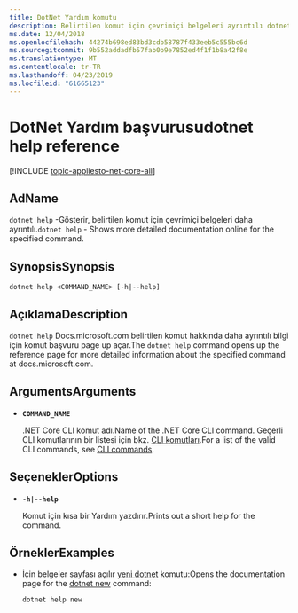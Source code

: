 ```yaml
---
title: DotNet Yardım komutu
description: Belirtilen komut için çevrimiçi belgeleri ayrıntılı dotnet help komutunu gösterir.
ms.date: 12/04/2018
ms.openlocfilehash: 44274b698ed83bd3cdb58787f433eeb5c555bc6d
ms.sourcegitcommit: 9b552addadfb57fab0b9e7852ed4f1f1b8a42f8e
ms.translationtype: MT
ms.contentlocale: tr-TR
ms.lasthandoff: 04/23/2019
ms.locfileid: "61665123"
---
```

# <a name="dotnet-help-reference"></a><span data-ttu-id="8b1fa-103">DotNet Yardım başvurusu</span><span class="sxs-lookup"><span data-stu-id="8b1fa-103">dotnet help reference</span></span>

[!INCLUDE [topic-appliesto-net-core-all](../../../includes/topic-appliesto-net-core-2plus.md)]

## <a name="name"></a><span data-ttu-id="8b1fa-104">Ad</span><span class="sxs-lookup"><span data-stu-id="8b1fa-104">Name</span></span>

<span data-ttu-id="8b1fa-105">`dotnet help` -Gösterir, belirtilen komut için çevrimiçi belgeleri daha ayrıntılı.</span><span class="sxs-lookup"><span data-stu-id="8b1fa-105">`dotnet help` - Shows more detailed documentation online for the specified command.</span></span>

## <a name="synopsis"></a><span data-ttu-id="8b1fa-106">Synopsis</span><span class="sxs-lookup"><span data-stu-id="8b1fa-106">Synopsis</span></span>

`dotnet help <COMMAND_NAME> [-h|--help]`

## <a name="description"></a><span data-ttu-id="8b1fa-107">Açıklama</span><span class="sxs-lookup"><span data-stu-id="8b1fa-107">Description</span></span>

<span data-ttu-id="8b1fa-108">`dotnet help` Docs.microsoft.com belirtilen komut hakkında daha ayrıntılı bilgi için komut başvuru page up açar.</span><span class="sxs-lookup"><span data-stu-id="8b1fa-108">The `dotnet help` command opens up the reference page for more detailed information about the specified command at docs.microsoft.com.</span></span>

## <a name="arguments"></a><span data-ttu-id="8b1fa-109">Arguments</span><span class="sxs-lookup"><span data-stu-id="8b1fa-109">Arguments</span></span>

* **`COMMAND_NAME`**

  <span data-ttu-id="8b1fa-110">.NET Core CLI komut adı.</span><span class="sxs-lookup"><span data-stu-id="8b1fa-110">Name of the .NET Core CLI command.</span></span> <span data-ttu-id="8b1fa-111">Geçerli CLI komutlarının bir listesi için bkz. [CLI komutları](index.md#cli-commands).</span><span class="sxs-lookup"><span data-stu-id="8b1fa-111">For a list of the valid CLI commands, see [CLI commands](index.md#cli-commands).</span></span>

## <a name="options"></a><span data-ttu-id="8b1fa-112">Seçenekler</span><span class="sxs-lookup"><span data-stu-id="8b1fa-112">Options</span></span>

* **`-h|--help`**

  <span data-ttu-id="8b1fa-113">Komut için kısa bir Yardım yazdırır.</span><span class="sxs-lookup"><span data-stu-id="8b1fa-113">Prints out a short help for the command.</span></span>

## <a name="examples"></a><span data-ttu-id="8b1fa-114">Örnekler</span><span class="sxs-lookup"><span data-stu-id="8b1fa-114">Examples</span></span>

* <span data-ttu-id="8b1fa-115">İçin belgeler sayfası açılır [yeni dotnet](dotnet-new.md) komutu:</span><span class="sxs-lookup"><span data-stu-id="8b1fa-115">Opens the documentation page for the [dotnet new](dotnet-new.md) command:</span></span>

  ```console
  dotnet help new
  ```